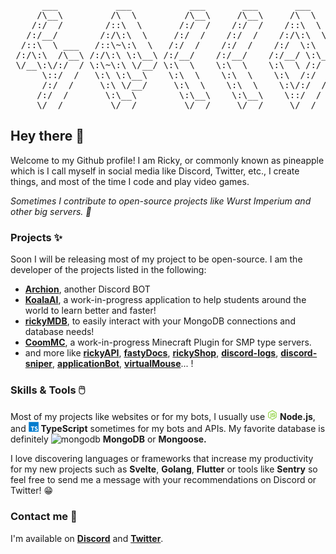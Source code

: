 <pre>
      ___           ___           ___       ___       ___     
     /\__\         /\  \         /\__\     /\__\     /\  \    
    /:/  /        /::\  \       /:/  /    /:/  /    /::\  \   
   /:/__/        /:/\:\  \     /:/  /    /:/  /    /:/\:\  \  
  /::\  \ ___   /::\~\:\  \   /:/  /    /:/  /    /:/  \:\  \ 
 /:/\:\  /\__\ /:/\:\ \:\__\ /:/__/    /:/__/    /:/__/ \:\__\
 \/__\:\/:/  / \:\~\:\ \/__/ \:\  \    \:\  \    \:\  \ /:/  /
      \::/  /   \:\ \:\__\    \:\  \    \:\  \    \:\  /:/  / 
      /:/  /     \:\ \/__/     \:\  \    \:\  \    \:\/:/  /  
     /:/  /       \:\__\        \:\__\    \:\__\    \::/  /   
     \/__/         \/__/         \/__/     \/__/     \/__/    
</pre>
## Hey there 👋

Welcome to my Github profile! I am Ricky, or commonly known as pineapple which is I call myself in social media like Discord, Twitter, etc., I create things, and most of the time I code and play video games.


*Sometimes I contribute to open-source projects like Wurst Imperium and other big servers. 📝*

### Projects ✨

Soon I will be releasing most of my project to be open-source.
I am the developer of the projects listed in the following:

* **[Archion](https://github.com/pnple/pineapplebot)**, another Discord BOT  
* **[KoalaAI](https://github.com/rodrigoricky)**, a work-in-progress application to help students around the world to learn better and faster!
* **[rickyMDB](https://github.com/rodrigoricky)**, to easily interact with your MongoDB connections and database needs!
* **[CoomMC](https://github.com/Androz2091/scratch-for-discord)**, a work-in-progress Minecraft Plugin for SMP type servers.
* and more like **[rickyAPI](https://github.com/rodrigoricky)**, **[fastyDocs](https://github.com/rodrigoricky)**, **[rickyShop](https://github.com/rodrigoricky)**, **[discord-logs](https://github.com/rodrigoricky)**, **[discord-sniper](https://github.com/rodrigoricky)**, **[applicationBot](https://github.com/rodrigoricky)**, **[virtualMouse](https://github.com/rodrigoricky)**... !

### Skills & Tools 🖱️

Most of my projects like websites or for my bots, I usually use ![node-js](https://github.com/Androz2091/Androz2091/raw/main/node-js.png) **Node.js**, and ![typescript](https://github.com/Androz2091/Androz2091/raw/main/typescript.png) **TypeScript** sometimes for my bots and APIs. My favorite database is definitely ![mongodb]() **MongoDB** or **Mongoose.**

I love discovering languages or frameworks that increase my productivity for my new projects such as **Svelte**, **Golang**, **Flutter** or tools like **Sentry** so feel free to send me a message with your recommendations on Discord or Twitter! 😁

### Contact me 🤝

I'm available on **[Discord](https://androz2091.fr/discord)** and **[Twitter](https://twitter.com/androz2091)**.
